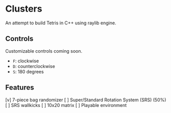 # Clusters

An attempt to build Tetris in C++ using raylib engine.

## Controls

Customizable controls coming soon.

* `F`: clockwise
* `D`: counterclockwise
* `S`: 180 degrees

## Features

[v] 7-piece bag randomizer
[ ] Super/Standard Rotation System (SRS) (50%)
[ ] SRS wallkicks
[ ] 10x20 matrix
[ ] Playable environment
